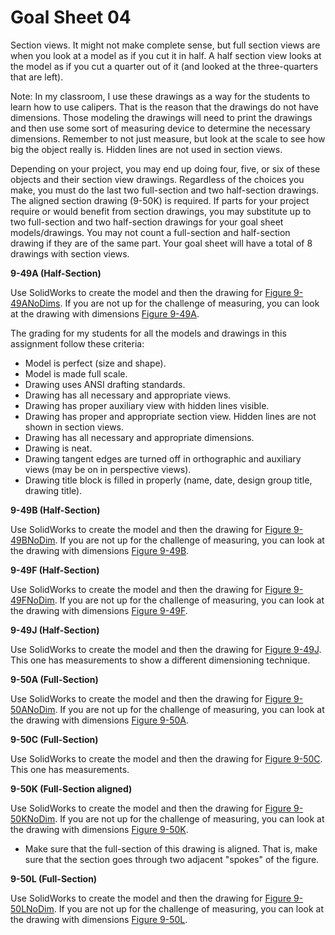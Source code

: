 # Goal Sheet 04

Section views.  It might not make complete sense, but full section views are when you look at a model as if you cut it in half.  A half section view looks at the model as if you cut a quarter out of it (and looked at the three-quarters that are left).

Note: In my classroom, I use these drawings as a way for the students to learn how to use calipers.  That is the reason that the drawings do not have dimensions.  Those modeling the drawings will need to print the drawings and then use some sort of measuring device to determine the necessary dimensions.  Remember to not just measure, but look at the scale to see how big the object really is.  Hidden lines are not used in section views.

Depending on your project, you may end up doing four, five, or six of these objects and their section view drawings.  Regardless of the choices you make, you must do the last two full-section and two half-section drawings.  The aligned section drawing (9-50K) is required.  If parts for your project require or would benefit from section drawings, you may substitute up to two full-section and two half-section drawings for your goal sheet models/drawings.  You may not count a full-section and half-section drawing if they are of the same part.  Your goal sheet will have a total of 8 drawings with section views.

**9-49A (Half-Section)**

Use SolidWorks to create the model and then the drawing for <a href="https://github.com/MichaelTMiyoshi/DesignWithMiyoshi/blob/master/images/9-49ANoDims.pdf">Figure 9-49ANoDims</a>.  If you are not up for the challenge of measuring, you can look at the drawing with dimensions <a href="https://github.com/MichaelTMiyoshi/DesignWithMiyoshi/blob/master/images/9-49A.pdf">Figure 9-49A</a>.

The grading for my students for all the models and drawings in this assignment follow these criteria:

* Model is perfect (size and shape).
* Model is made full scale.
* Drawing uses ANSI drafting standards.
* Drawing has all necessary and appropriate views.
* Drawing has proper auxiliary view with hidden lines visible.
* Drawing has proper and appropriate section view.  Hidden lines are not shown in section views.
* Drawing has all necessary and appropriate dimensions.
* Drawing is neat.
* Drawing tangent edges are turned off in orthographic and auxiliary views (may be on in perspective views).
* Drawing title block is filled in properly (name, date, design group title, drawing title).

**9-49B (Half-Section)**

Use SolidWorks to create the model and then the drawing for <a href="https://github.com/MichaelTMiyoshi/DesignWithMiyoshi/blob/master/images/9-49BNoDim.pdf">Figure 9-49BNoDim</a>.  If you are not up for the challenge of measuring, you can look at the drawing with dimensions <a href="https://github.com/MichaelTMiyoshi/DesignWithMiyoshi/blob/master/images/9-49B.pdf">Figure 9-49B</a>.

**9-49F (Half-Section)**

Use SolidWorks to create the model and then the drawing for <a href="https://github.com/MichaelTMiyoshi/DesignWithMiyoshi/blob/master/images/9-49FNoDim.pdf">Figure 9-49FNoDim</a>.  If you are not up for the challenge of measuring, you can look at the drawing with dimensions <a href="https://github.com/MichaelTMiyoshi/DesignWithMiyoshi/blob/master/images/9-49F.pdf">Figure 9-49F</a>.

**9-49J (Half-Section)**

Use SolidWorks to create the model and then the drawing for <a href="https://github.com/MichaelTMiyoshi/DesignWithMiyoshi/blob/master/images/9-49J.pdf">Figure 9-49J</a>.  This one has measurements to show a different dimensioning technique.

**9-50A (Full-Section)**

Use SolidWorks to create the model and then the drawing for <a href="https://github.com/MichaelTMiyoshi/DesignWithMiyoshi/blob/master/images/9-50ANoDim.pdf">Figure 9-50ANoDim</a>.  If you are not up for the challenge of measuring, you can look at the drawing with dimensions <a href="https://github.com/MichaelTMiyoshi/DesignWithMiyoshi/blob/master/images/9-50A.pdf">Figure 9-50A</a>.

**9-50C (Full-Section)**

Use SolidWorks to create the model and then the drawing for <a href="https://github.com/MichaelTMiyoshi/DesignWithMiyoshi/blob/master/images/9-50C.pdf">Figure 9-50C</a>.  This one has measurements.

**9-50K (Full-Section aligned)**

Use SolidWorks to create the model and then the drawing for <a href="https://github.com/MichaelTMiyoshi/DesignWithMiyoshi/blob/master/images/9-50KNoDim.pdf">Figure 9-50KNoDim</a>.  If you are not up for the challenge of measuring, you can look at the drawing with dimensions <a href="https://github.com/MichaelTMiyoshi/DesignWithMiyoshi/blob/master/images/9-50K.pdf">Figure 9-50K</a>.

* Make sure that the full-section of this drawing is aligned.  That is, make sure that the section goes through two adjacent "spokes" of the figure.

**9-50L (Full-Section)**

Use SolidWorks to create the model and then the drawing for <a href="https://github.com/MichaelTMiyoshi/DesignWithMiyoshi/blob/master/images/9-50LNoDim.pdf">Figure 9-50LNoDim</a>.    If you are not up for the challenge of measuring, you can look at the drawing with dimensions <a href="https://github.com/MichaelTMiyoshi/DesignWithMiyoshi/blob/master/images/9-50L.pdf">Figure 9-50L</a>.
